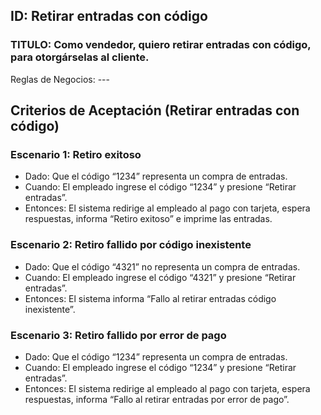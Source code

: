 ## ID: Retirar entradas con código
### TITULO: Como vendedor, quiero retirar entradas con código, para otorgárselas al cliente.
Reglas de Negocios: ---

## Criterios de Aceptación (Retirar entradas con código)

### Escenario 1: Retiro exitoso
- Dado: Que el código “1234” representa un compra de entradas.
- Cuando: El empleado ingrese el código “1234” y presione “Retirar entradas”.
- Entonces: El sistema redirige al empleado al pago con tarjeta, espera respuestas, informa “Retiro exitoso” e imprime las entradas.

### Escenario 2: Retiro fallido por código inexistente
- Dado: Que el código “4321” no representa un compra de entradas.
- Cuando: El empleado ingrese el código “4321” y presione “Retirar entradas”.
- Entonces: El sistema informa “Fallo al retirar entradas código inexistente”.

### Escenario 3: Retiro fallido por error de pago
- Dado: Que el código “1234” representa un compra de entradas.
- Cuando: El empleado ingrese el código “1234” y presione “Retirar entradas”.
- Entonces: El sistema redirige al empleado al pago con tarjeta, espera respuestas, informa “Fallo al retirar entradas por error de pago”.

